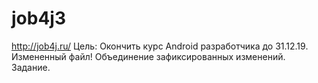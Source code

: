 # job4jЗ
http://job4j.ru/
Цель: Окончить курс Android разработчика до 31.12.19.
Измененный файл!
Объединение зафиксированных изменений. Задание.